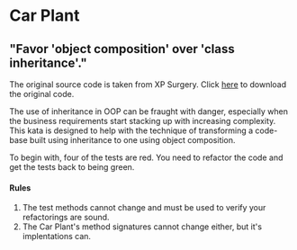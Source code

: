# Car Plant

## "Favor 'object composition' over 'class inheritance'."

The original source code is taken from XP Surgery. Click [here](http://bit.ly/xpsurgery-car-plant-zip) to download the original code.

The use of inheritance in OOP can be fraught with danger, especially when the business requirements start stacking up with increasing complexity. This kata is designed to help with the technique of transforming a code-base built using inheritance to one using object composition.

To begin with, four of the tests are red. You need to refactor the code and get the tests back to being green.

#### Rules
1. The test methods cannot change and must be used to verify your refactorings are sound.
2. The Car Plant's method signatures cannot change either, but it's implentations can.
